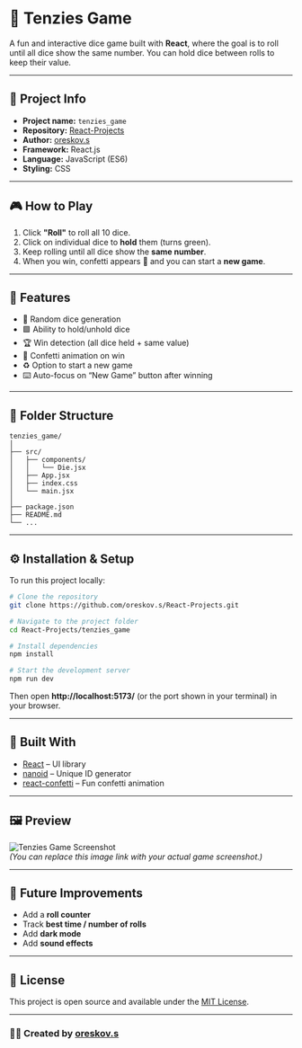 # 🎲 Tenzies Game  

A fun and interactive dice game built with **React**, where the goal is to roll until all dice show the same number. You can hold dice between rolls to keep their value.

---

## 🧩 Project Info  

- **Project name:** `tenzies_game`  
- **Repository:** [React-Projects](https://github.com/oreskov.s/React-Projects)  
- **Author:** [oreskov.s](https://github.com/oreskov.s)  
- **Framework:** React.js  
- **Language:** JavaScript (ES6)  
- **Styling:** CSS  

---

## 🎮 How to Play  

1. Click **"Roll"** to roll all 10 dice.  
2. Click on individual dice to **hold** them (turns green).  
3. Keep rolling until all dice show the **same number**.  
4. When you win, confetti appears 🎉 and you can start a **new game**.  

---

## 🧠 Features  

- 🎲 Random dice generation  
- 🟩 Ability to hold/unhold dice  
- 🏆 Win detection (all dice held + same value)  
- 🎉 Confetti animation on win  
- ♻️ Option to start a new game  
- ⌨️ Auto-focus on “New Game” button after winning  

---

## 🧱 Folder Structure  

```
tenzies_game/
│
├── src/
│   ├── components/
│   │   └── Die.jsx
│   ├── App.jsx
│   ├── index.css
│   └── main.jsx
│
├── package.json
├── README.md
└── ...
```

---

## ⚙️ Installation & Setup  

To run this project locally:

```bash
# Clone the repository
git clone https://github.com/oreskov.s/React-Projects.git

# Navigate to the project folder
cd React-Projects/tenzies_game

# Install dependencies
npm install

# Start the development server
npm run dev
```

Then open **http://localhost:5173/** (or the port shown in your terminal) in your browser.

---

## 🧩 Built With  

- [React](https://react.dev/) – UI library  
- [nanoid](https://github.com/ai/nanoid) – Unique ID generator  
- [react-confetti](https://www.npmjs.com/package/react-confetti) – Fun confetti animation  

---

## 🖼️ Preview  

![Tenzies Game Screenshot](https://github.com/oreskov.s/React-Projects/assets/placeholder-tenzies-game.png)  
*(You can replace this image link with your actual game screenshot.)*

---

## 🚀 Future Improvements  

- Add a **roll counter**  
- Track **best time / number of rolls**  
- Add **dark mode**  
- Add **sound effects**

---

## 📝 License  

This project is open source and available under the [MIT License](LICENSE).

---

### 👨‍💻 Created by [oreskov.s](https://github.com/oreskov.s)
